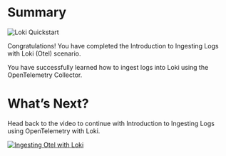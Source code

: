 # Summary

![Loki Quickstart](https://grafana.com/../../assets/loki-ile.png)

 Congratulations! You have completed the Introduction to Ingesting Logs with Loki (Otel) scenario.

You have successfully learned how to ingest logs into Loki using the OpenTelemetry Collector.

# What’s Next?

Head back to the video to continue with Introduction to Ingesting Logs using OpenTelemetry with Loki.

[![Ingesting Otel with Loki](https://img.youtube.com/vi/snXhe1fDDa8/0.jpg)](https://www.youtube.com/watch?v=snXhe1fDDa8)
